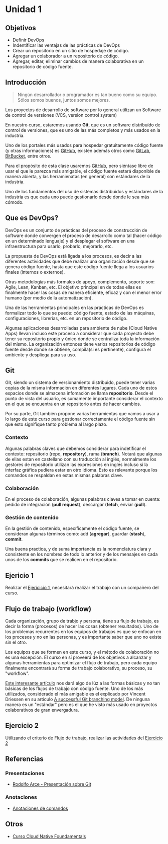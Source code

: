 # Unidad 1

## Objetivos
* Definir DevOps
* Indentificar las ventajas de las prácticas de DevOps
* Crear un repositorio en un sitio de hospedaje de código.
* Agregar un colaborador a un repositorio de código.
* Agregar, editar, eliminar cambios de manera colaborativa en un repositorio de código fuente.

## Introducción

> Ningún desarrollador o programador es tan bueno como su equipo. Sólos somos buenos, juntos somos mejores.

Los proyectos de desarrollo de software por lo general utilizan un Software de control de versiones (VCS, version control system)

En nuestro curso, estaremos usando **Git**, que es un software distribuído de control de versiones, que es uno de las más completos y más usados en la industria.

Uno de los portales más usados para hospedar gratuitamente código fuente (y otras informaciones) es [GitHub](https://github.com), existen además otros como [GitLab](https://gitlab.com), [BitBucket](https://bitbucket.com), entre otros.

Para el propósito de esta clase usaremos [GitHub](https://github.com), pero siéntase libre de usar el que le parezca más amigable, el código fuente estará disponible de manera abierta, y las herramienatas (en general) son estándares de la industria.

Uno de los fundamentos del uso de sistemas distribuidos y estándares de la industria es que cada uno puede gestionarlo desde donde le sea más cómodo.

## Que es DevOps?

DevOps es un conjunto de prácticas del proceso de construcción de software donde convergen el proceso de desarrollo como tal (hacer código en un determinado lenguaje) y el desplegar el software en una infraestructura para usarlo, probarlo, mejorarlo, etc.

La propuesta de DevOps está ligada a los procesos, es decir a las diferentes actividades que debe realizar una organización desde que se genera código fuente, hasta que este código fuente llega a los usuarios finales (internos o externos).

Otras metodologías más formales de apoyo, complemento, soporte son: Agile, Lean, Kanban, etc. El objetivo principal en de todas ellas es finalmente hacer las cosas de manera eficiente, eficaz y con el menor error humano (por medio de la automatización).

Una de las herramientas principales en las prácticas de DevOps es formalizar todo lo que se puede: código fuente, estado de las máquinas, configuraciones, librerías, etc. en un repositorio de código.

Algunas aplicaciones desarrolladas para ambiente de nube (Cloud Native Apps) llevan incluso este proceso a considerar que cada proyecto debe tener su repositorio propio y único donde se centraliza toda la información del mismo. La organización entonces tiene varios repositorios de código fuente desde donde se obtiene, compila(si es pertinente), configura el ambiente y despliega para su uso.

## Git

Git, siendo un sistema de versionamiento distribuido, puede tener varias copias de la misma información en diferentes lugares. Cada uno de estos espacios donde se almacena infomación se llama **repositorio**. Desde el punto de vista del usuario, es sumamente importante considerar el contexto en el que se encuentra en un repositorio antes de hacer cambios.

Por su parte, Git también propone varias herramientas que vamos a usar a lo largo de este curso para gestionar correctamente el código fuente sin que esto signifique tanto problema al largo plazo.

### Contexto

Algunas palabras claves que debemos considerar para indetificar el contexto: repositorio (repo, **repository**), rama (**branch**). Notará que algunas de ellas estan en castellano con su traducción al inglés, normalmente los gestores de repositorio utilizan las expresiones en inglés incluso si la interfaz gráfica pudiera estar en otro idioma. Esto es relevante porque los comandos se respaldan en estas mismas palabras clave.

### Colaboración

En el proceso de colaboración, algunas palabras claves a tomar en cuenta: pedido de integración (**pull request**), descargar (**fetch**, enviar (**pull**).

### Gestión de contenido

En la gestión de contenido, específicamente el código fuente, se consideran algunas términos como: add (**agregar**), guardar (**stash**), **commit**.

Una buena practica, y de suma importancia es la nomenclatura clara y consistente en los nombres de todo lo anterior y de los mensajes en cada unos de los **commits** que se realicen en el repositorio.

## Ejericio 1

Realizar el [Ejericicio 1](Unidad01-Ejercicio01.md), necesitará realizar el trabajo con un compañero del curso.

## Flujo de trabajo (workflow)

Cada organización, grupo de trabjo y persona, tiene su flujo de trabajo, es decir la forma (procesos) de hacer las cosas (obtener resultados). Uno de los problemas recurrentes en los equipos de trabajos es que se enfocan en los procesos y no en las personas, y es importante saber que uno no existe sin el otro.

Los equipos que se formen en este curso, y el método de colaboración no es una excepción. El curso en sí proveerá de los objetivos a alcanzar y algunas herramientas para optimizar el flujo de trabajo, pero cada equipo finalmente encontrará su forma de trabajo colaborativo, su proceso, su "workflow".

[Este interesante artículo](https://buddy.works/blog/5-types-of-git-workflows) nos dará algo de lúz a las formas básicas y no tan básicas de los flujos de trabajo con código fuente. Uno de los más utilizados, considerado el más amigable es el explicado por Vincent Driessen en su artículo [A successful Git branching model](https://nvie.com/posts/a-successful-git-branching-model/). De ninguna manera es un "estándar" pero es el que he visto más usado en proyectos colaborativos de gran envergadura.

## Ejercicio 2

Utilizando el criterio de Flujo de trabajo, realizar las actividades del [Ejercicio 2](Unidad01-Ejercicio02.md)

## Referencias

### Presentaciones

* [Rodolfo Arce - Presentación sobre Git](https://rodolfoarce.com/wp-content/uploads/2013/10/GIT-Universidad-Americana-Oct-2013.pdf)

### Anotaciones

* [Anotaciones de comandos](Anotaciones.md)

## Otros

* [Curso Cloud Native Foundamentals](https://www.udacity.com/course/cloud-native-fundamentals--ud064)
